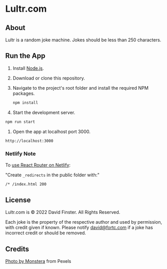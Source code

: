 # Lultr.com

## About

Lultr is a random joke machine. Jokes should be less than 250 characters.

## Run the App

1. Install [Node.js](https://nodejs.org/).
1. Download or clone this repository.
1. Navigate to the project's root folder and install the required NPM packages.

   ```sh
   npm install
   ```

1. Start the development server.

```sh
npm run start
```

1. Open the app at localhost port 3000.

```sh
http://localhost:3000
```

### Netlify Note

To [use React Router on Netlify](https://www.freecodecamp.org/news/how-to-deploy-react-router-based-app-to-netlify/):

"Create `_redirects` in the public folder with:"

```sh
/* /index.html 200
```

## License

Lultr.com is &copy; 2022 David Finster. All Rights Reserved.

Each joke is the property of the respective author and used by permission, with credit given if known. Please notify david@fortc.com if a joke has incorrect credit or should be removed.

## Credits

[Photo by Monstera](https://www.pexels.com/photo/happy-black-father-having-fun-with-daughter-5996870/) from Pexels
